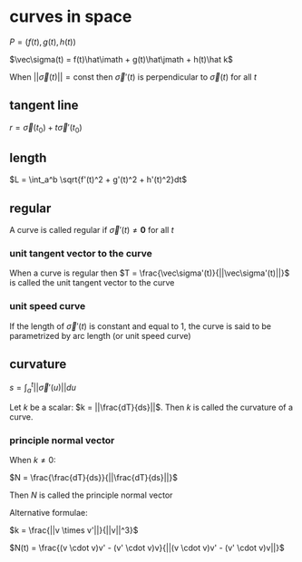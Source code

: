 # curves in space

$P = (f(t), g(t), h(t))$

$\vec\sigma(t) = f(t)\hat\imath + g(t)\hat\jmath + h(t)\hat k$

When $||\vec\sigma(t)|| = \text{const}$ then $\vec\sigma'(t)$ is perpendicular to $\vec\sigma(t)$ for all $t$

## tangent line

$r = \vec\sigma(t_0) + t\vec\sigma'(t_0)$

## length

$L = \int_a^b \sqrt{f'(t)^2 + g'(t)^2 + h'(t)^2}dt$

## regular

A curve is called regular if $\vec\sigma'(t) \ne \mathbf 0$ for all $t$

### unit tangent vector to the curve

When a curve is regular then $T = \frac{\vec\sigma'(t)}{||\vec\sigma'(t)||}$ is called the unit tangent vector to the curve

### unit speed curve

If the length of $\vec\sigma'(t)$ is constant and equal to 1, the curve is said to be parametrized by arc length (or unit speed curve)

## curvature

$s = \int_a^t ||\vec\sigma'(u)||du$

Let $k$ be a scalar: $k = ||\frac{dT}{ds}||$. Then $k$ is called the
curvature of a curve.

### principle normal vector

When $k \ne 0$:

$N = \frac{\frac{dT}{ds}}{||\frac{dT}{ds}||}$

Then $N$ is called the principle normal vector

Alternative formulae:

$k = \frac{||v \times v'||}{||v||^3}$

$N(t) = \frac{(v \cdot v)v' - (v' \cdot v)v}{||(v \cdot v)v' - (v' \cdot v)v||}$
